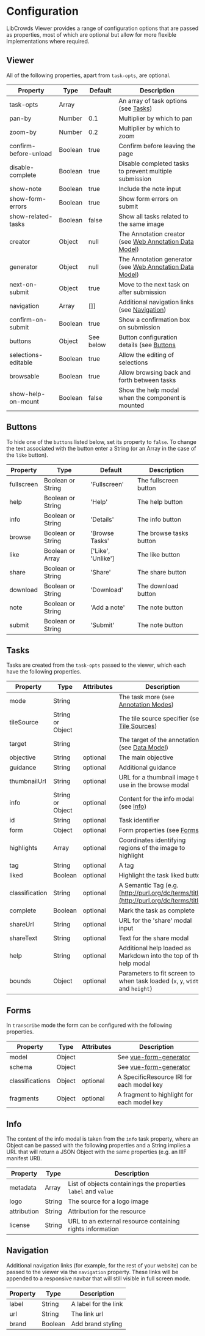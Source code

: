 # Configuration

LibCrowds Viewer provides a range of configuration options that are passed as properties, most of which are optional but allow for more flexible implementations where required.

## Viewer

All of the following properties, apart from `task-opts`, are optional.

| Property              | Type    | Default   | Description                                                                                           |
|-----------------------|---------|-----------|-------------------------------------------------------------------------------------------------------|
| task-opts             | Array   |           | An array of task options \(see [Tasks](configuration.md#tasks)\)                                      |
| pan-by                | Number  | 0.1       | Multiplier by which to pan                                                                            |
| zoom-by               | Number  | 0.2       | Multiplier by which to zoom                                                                           |
| confirm-before-unload | Boolean | true      | Confirm before leaving the page                                                                       |
| disable-complete      | Boolean | true      | Disable completed tasks to prevent multiple submission                                                |
| show-note             | Boolean | true      | Include the note input                                                                                |
| show-form-errors      | Boolean | true      | Show form errors on submit                                                                            |
| show-related-tasks    | Boolean | false     | Show all tasks related to the same image                                                              |
| creator               | Object  | null      | The Annotation creator \(see [Web Annotation Data Model](https://www.w3.org/TR/annotation-model/)\)   |
| generator             | Object  | null      | The Annotation generator \(see [Web Annotation Data Model](https://www.w3.org/TR/annotation-model/)\) |
| next-on-submit        | Object  | true      | Move to the next task on after submission                                                             |
| navigation            | Array   | []]       | Additional navigation links \(see [Navigation](configuration.md#navigation)\)                         |
| confirm-on-submit     | Boolean | true      | Show a confirmation box on submission                                                                 |
| buttons               | Object  | See below | Button configuration details (see [Buttons](configuration.md#buttons)                                 |
| selections-editable   | Boolean | true      | Allow the editing of selections                                                                       |
| browsable             | Boolean | true      | Allow browsing back and forth between tasks                                                           |
| show-help-on-mount    | Boolean | false     | Show the help modal when the component is mounted                                                     |

## Buttons

To hide one of the `buttons` listed below, set its property to `false`. To change the text associated with the button enter a String (or an Array in the case of the `like` button).

| Property              | Type              | Default            | Description                     |
|-----------------------|-------------------|--------------------|---------------------------------|
| fullscreen            | Boolean or String | 'Fullscreen'       | The fullscreen button           |
| help                  | Boolean or String | 'Help'             | The help button                 |
| info                  | Boolean or String | 'Details'          | The info button                 |
| browse                | Boolean or String | 'Browse Tasks'     | The browse tasks button         |
| like                  | Boolean or Array  | ['Like', 'Unlike'] | The like button                 |
| share                 | Boolean or String | 'Share'            | The share button                |
| download              | Boolean or String | 'Download'         | The download button             |
| note                  | Boolean or String | 'Add a note'       | The note button                 |
| submit                | Boolean or String | 'Submit'           | The note button                 |

## Tasks

Tasks are created from the `task-opts` passed to the viewer, which each have the following properties.

| Property       | Type              | Attributes | Description                                                                                                    |
|----------------|-------------------|------------|----------------------------------------------------------------------------------------------------------------|
| mode           | String            |            | The task more (see [Annotation Modes](annotations/README.md))                                                  |
| tileSource     | String or Object  |            | The tile source specifier (see [Tile Sources](tile_sources.md))                                                |
| target         | String            |            | The target of the annotation (see [Data Model](data_model.md))                                                 |
| objective      | String            |  optional  | The main objective                                                                                             |
| guidance       | String            |  optional  | Additional guidance                                                                                            |
| thumbnailUrl   | String            |  optional  | URL for a thumbnail image to use in the browse modal                                                           |
| info           | String or Object  |  optional  | Content for the info modal (see [Info](configuration.md#info))                                                 |
| id             | String            |  optional  | Task identifier                                                                                                |
| form           | Object            |  optional  | Form properties (see [Forms](configuration.md#forms))                                                          |
| highlights     | Array             |  optional  | Coordinates identifying regions of the image to highlight                                                      |
| tag            | String            |  optional  | A tag                                                                                                          |
| liked          | Boolean           |  optional  | Highlight the task liked button                                                                                |
| classification | String            |  optional  | A Semantic Tag (e.g. [http://purl.org/dc/terms/title](http://purl.org/dc/terms/title))                         |
| complete       | Boolean           |  optional  | Mark the task as complete                                                                                      |
| shareUrl       | String            |  optional  | URL for the 'share' modal input                                                                                |
| shareText      | String            |  optional  | Text for the share modal                                                                                       |
| help           | String            |  optional  | Additional help loaded as Markdown into the top of the help modal                                              |
| bounds         | Object            |  optional  | Parameters to fit screen to when task loaded (`x`, `y`, `width` and `height`)                                  |

## Forms

In `transcribe` mode the form can be configured with the following properties.

| Property        | Type    | Attributes | Description                                                            |
|-----------------|---------|------------|------------------------------------------------------------------------|
| model           | Object  |            | See [vue-form-generator](https://github.com/icebob/vue-form-generator) |
| schema          | Object  |            | See [vue-form-generator](https://github.com/icebob/vue-form-generator) |
| classifications | Object  |  optional  | A SpecificResource IRI for each model key                              |
| fragments       | Object  |  optional  | A fragment to highlight for each model key                             |

## Info

The content of the info modal is taken from the `info` task property, where an Object can be passed with the following properties and a String implies a URL that will return a JSON Object with the same properties (e.g. an IIIF manifest URI).

| Property    | Type    | Description                                                    |
|-------------|---------|----------------------------------------------------------------|
| metadata    | Array   | List of objects containings the properties `label` and `value` |
| logo        | String  | The source for a logo image                                    |
| attribution | String  | Attribution for the resource                                   |
| license     | String  | URL to an external resource containing rights information      |

## Navigation

Additional navigation links (for example, for the rest of your website) can be passed to the viewer via the `navigation` property. These links will be appended to a responsive navbar that will still visible in full screen mode.

| Property | Type    | Description          |
|----------|---------|----------------------|
| label    | String  | A label for the link |
| url      | String  | The link url         |
| brand    | Boolean | Add brand styling    |
